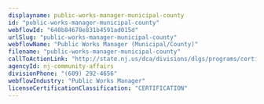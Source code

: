 ```yaml
---
displayname: public-works-manager-municipal-county
id: "public-works-manager-municipal-county"
webflowId: "640b84678e831b4591ad015d"
urlSlug: "public-works-manager-municipal-county"
webflowName: "Public Works Manager (Municipal/County)"
filename: "public-works-manager-municipal-county"
callToActionLink: "http://state.nj.us/dca/divisions/dlgs/programs/certification.html"
agencyId: nj-community-affairs
divisionPhone: "(609) 292-4656"
webflowIndustry: "Public Works Manager"
licenseCertificationClassification: "CERTIFICATION"
---
```

